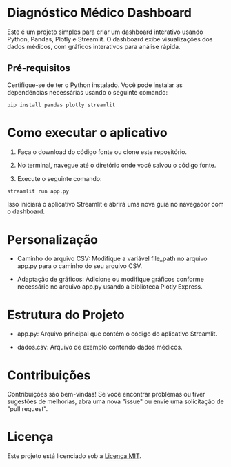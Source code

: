 # Diagnóstico Médico Dashboard

Este é um projeto simples para criar um dashboard interativo usando Python, Pandas, Plotly e Streamlit. O dashboard exibe visualizações dos dados médicos, com gráficos interativos para análise rápida.

## Pré-requisitos

Certifique-se de ter o Python instalado. Você pode instalar as dependências necessárias usando o seguinte comando:

```bash
pip install pandas plotly streamlit
```

# Como executar o aplicativo

1. Faça o download do código fonte ou clone este repositório.

1. No terminal, navegue até o diretório onde você salvou o código fonte.

1. Execute o seguinte comando:

```bash
streamlit run app.py
```

Isso iniciará o aplicativo Streamlit e abrirá uma nova guia no navegador com o dashboard.

# Personalização

- Caminho do arquivo CSV: Modifique a variável file_path no arquivo app.py para o caminho do seu arquivo CSV.

- Adaptação de gráficos: Adicione ou modifique gráficos conforme necessário no arquivo app.py usando a biblioteca Plotly Express.

# Estrutura do Projeto

- app.py: Arquivo principal que contém o código do aplicativo Streamlit.

- dados.csv: Arquivo de exemplo contendo dados médicos.

# Contribuições
Contribuições são bem-vindas! Se você encontrar problemas ou tiver sugestões de melhorias, abra uma nova "issue" ou envie uma solicitação de "pull request".

# Licença

Este projeto está licenciado sob a [Licença MIT](LICENSE).

